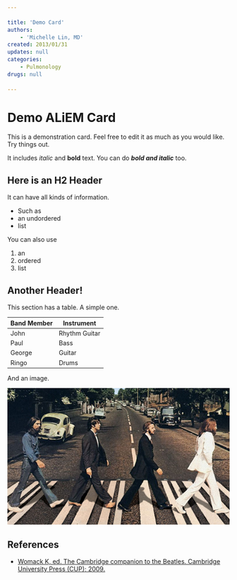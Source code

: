 ```yaml
---

title: 'Demo Card'
authors:
    - 'Michelle Lin, MD'
created: 2013/01/31
updates: null
categories:
    - Pulmonology
drugs: null

---
```


# Demo ALiEM Card

This is a demonstration card. Feel free to edit it as much as you would like. Try things out.

It includes *italic* and **bold** text. You can do ***bold and italic*** too.

## Here is an H2 Header

It can have all kinds of information. 

- Such as
- an undordered
- list

You can also use

1. an
2. ordered
3. list

## Another Header!

This section has a table. A simple one.

| Band Member | Instrument      |
|-------------|-----------------|
| John        | Rhythm Guitar   |
| Paul        | Bass            |
| George      | Guitar     |
| Ringo       | Drums           |


And an image.

![](image-1.jpg)

## References
- [	Womack K, ed. The Cambridge companion to the Beatles. Cambridge University Press (CUP); 2009.](https://doi.org/10.1017/CCOL9780521869652)
